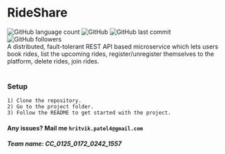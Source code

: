 # RideShare
![GitHub language count](https://img.shields.io/github/languages/count/hritvikpatel4/RideShare?style=plastic)
![GitHub](https://img.shields.io/github/license/hritvikpatel4/RideShare?style=plastic)
![GitHub last commit](https://img.shields.io/github/last-commit/hritvikpatel4/RideShare?style=plastic)
![GitHub followers](https://img.shields.io/github/followers/hritvikpatel4?style=social)
<br/>
A distributed, fault-tolerant REST API based microservice which lets users book rides, list the upcoming rides, register/unregister themselves to the platform, delete rides, join rides.
<br/><br/>

### Setup
```
1) Clone the repository.
2) Go to the project folder.
3) Follow the README to get started with the project.
```

#### Any issues? Mail me `hritvik.patel4@gmail.com`
##### Team name: CC_0125_0172_0242_1557
